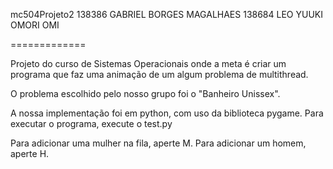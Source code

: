 mc504Projeto2
138386 GABRIEL BORGES MAGALHAES
138684 LEO YUUKI OMORI OMI

=============

Projeto do curso de Sistemas Operacionais onde a meta é criar um programa que faz uma animação de um algum problema de multithread.

O problema escolhido pelo nosso grupo foi o "Banheiro Unissex".

A nossa implementação foi em python, com uso da biblioteca pygame. Para executar o programa, execute o test.py

Para adicionar uma mulher na fila, aperte M. Para adicionar um homem, aperte H.
